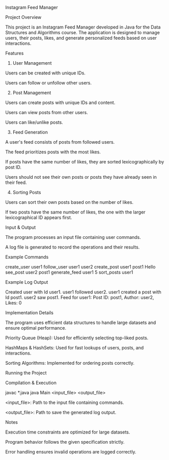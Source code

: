 Instagram Feed Manager

Project Overview

This project is an Instagram Feed Manager developed in Java for the Data Structures and Algorithms course. The application is designed to manage users, their posts, likes, and generate personalized feeds based on user interactions.

Features

1. User Management

Users can be created with unique IDs.

Users can follow or unfollow other users.

2. Post Management

Users can create posts with unique IDs and content.

Users can view posts from other users.

Users can like/unlike posts.

3. Feed Generation

A user's feed consists of posts from followed users.

The feed prioritizes posts with the most likes.

If posts have the same number of likes, they are sorted lexicographically by post ID.

Users should not see their own posts or posts they have already seen in their feed.

4. Sorting Posts

Users can sort their own posts based on the number of likes.

If two posts have the same number of likes, the one with the larger lexicographical ID appears first.

Input & Output

The program processes an input file containing user commands.

A log file is generated to record the operations and their results.

Example Commands

create_user user1
follow_user user1 user2
create_post user1 post1 Hello
see_post user2 post1
generate_feed user1 5
sort_posts user1

Example Log Output

Created user with Id user1.
user1 followed user2.
user1 created a post with Id post1.
user2 saw post1.
Feed for user1:
Post ID: post1, Author: user2, Likes: 0

Implementation Details

The program uses efficient data structures to handle large datasets and ensure optimal performance.

Priority Queue (Heap): Used for efficiently selecting top-liked posts.

HashMaps & HashSets: Used for fast lookups of users, posts, and interactions.

Sorting Algorithms: Implemented for ordering posts correctly.

Running the Project

Compilation & Execution

javac *.java
java Main <input_file> <output_file>

<input_file>: Path to the input file containing commands.

<output_file>: Path to save the generated log output.

Notes

Execution time constraints are optimized for large datasets.

Program behavior follows the given specification strictly.

Error handling ensures invalid operations are logged correctly.


